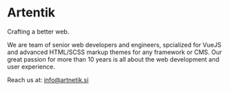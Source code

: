 # Artentik
Crafting a better web.

We are team of senior web developers and engineers, spcialized for VueJS and advanced HTML/SCSS markup themes for any framework or CMS. Our great passion for more than 10 years is all about the web development and user experience. 

Reach us at: info@artnetik.si
